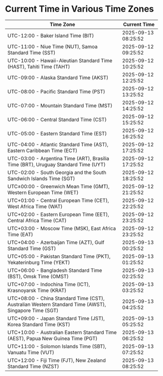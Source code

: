 # Current Time in Various Time Zones

| Time Zone | Current Time |
|-----------|--------------|
| UTC-12:00 - Baker Island Time (BIT) | 2025-09-13 08:25:52 |
| UTC-11:00 - Niue Time (NUT), Samoa Standard Time (SST) | 2025-09-12 09:25:52 |
| UTC-10:00 - Hawaii-Aleutian Standard Time (HAST), Tahiti Time (TAHT) | 2025-09-12 10:25:52 |
| UTC-09:00 - Alaska Standard Time (AKST) | 2025-09-12 12:25:52 |
| UTC-08:00 - Pacific Standard Time (PST) | 2025-09-12 13:25:52 |
| UTC-07:00 - Mountain Standard Time (MST) | 2025-09-12 14:25:52 |
| UTC-06:00 - Central Standard Time (CST) | 2025-09-12 15:25:52 |
| UTC-05:00 - Eastern Standard Time (EST) | 2025-09-12 16:25:52 |
| UTC-04:00 - Atlantic Standard Time (AST), Eastern Caribbean Time (ECT) | 2025-09-12 17:25:52 |
| UTC-03:00 - Argentina Time (ART), Brasília Time (BRT), Uruguay Standard Time (UYT) | 2025-09-12 17:25:52 |
| UTC-02:00 - South Georgia and the South Sandwich Islands Time (SGT) | 2025-09-12 18:25:52 |
| UTC±00:00 - Greenwich Mean Time (GMT), Western European Time (WET) | 2025-09-12 21:25:52 |
| UTC+01:00 - Central European Time (CET), West Africa Time (WAT) | 2025-09-12 22:25:52 |
| UTC+02:00 - Eastern European Time (EET), Central Africa Time (CAT) | 2025-09-12 23:25:52 |
| UTC+03:00 - Moscow Time (MSK), East Africa Time (EAT) | 2025-09-12 23:25:52 |
| UTC+04:00 - Azerbaijan Time (AZT), Gulf Standard Time (GST) | 2025-09-13 00:25:52 |
| UTC+05:00 - Pakistan Standard Time (PKT), Yekaterinburg Time (YEKT) | 2025-09-13 01:25:52 |
| UTC+06:00 - Bangladesh Standard Time (BST), Omsk Time (OMST) | 2025-09-13 02:25:52 |
| UTC+07:00 - Indochina Time (ICT), Krasnoyarsk Time (KRAT) | 2025-09-13 03:25:52 |
| UTC+08:00 - China Standard Time (CST), Australian Western Standard Time (AWST), Singapore Time (SGT) | 2025-09-13 04:25:52 |
| UTC+09:00 - Japan Standard Time (JST), Korea Standard Time (KST) | 2025-09-13 05:25:52 |
| UTC+10:00 - Australian Eastern Standard Time (AEST), Papua New Guinea Time (PGT) | 2025-09-13 06:25:52 |
| UTC+11:00 - Solomon Islands Time (SBT), Vanuatu Time (VUT) | 2025-09-13 07:25:52 |
| UTC+12:00 - Fiji Time (FJT), New Zealand Standard Time (NZST) | 2025-09-13 08:25:52 |
